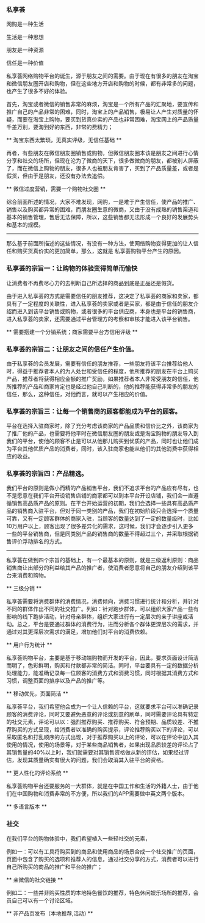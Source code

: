 
### 私享荟

网购是一种生活

生活是一种思想

朋友是一种资源

信任是一种价值

私享荟网络购物平台的诞生，源于朋友之间的需要。由于现在有很多的朋友在淘宝和微信朋友圈开店和购物，但在这些地方开店和购物的时候，都有非常多的问题，也产生了很多不好的体验。

首先，淘宝或者微信的销售非常的麻烦，淘宝是一个所有产品的汇聚地，要宣传和推广自己的产品非常的困难，同时，淘宝上的产品销售，极易让人产生对质量的怀疑，而要在淘宝上购物，要买到货真价实的产品也非常困难，淘宝网上的产品质量千差万别，要淘到好的东西，非常的费精力；

** 淘宝东西太繁琐，无真实评级，无信任基础 **

再者，有些朋友在微信朋友圈销售或购物，但微信朋友圈本该是朋友之间进行心情分享和社交的场所，但现在沦为了微商的天下，很多做微商的朋友，都被别人屏蔽了，而在微信上购物的朋友，很多人也被朋友肯害了，买到了产品质量差，或者是假货，但由于是朋友，还没有办法去追偿。

** 微信过度营销，需要一个购物社交圈 ** 

综合前面所述的情况，大家不难发现，网购，一是难于产生信任，使产品的推广、销售以及购买都异常的困难，而朋友圈生意的微商，又由于没有成熟的销售渠道和基本的销售管理，售后无法保障，所以，这些销售都无法形成一个良好的发展势头和基本的规模。

------

那么基于前面所描述的这些情况，有没有一种方法，使网络购物变得更加的让人信任和购买货真价实的更加简单，那么，这就是 私享荟购物平台产生的原因。


### 私享荟的宗旨一：让购物的体验变得简单而愉快

让消费者不再费尽心力的去判断自己所选择的商品到底是正品还是假货。


由于进入私享荟的方式是需要信任的朋友推荐，这决定了私享荟的商家和卖家，都具有了一定程度的关联性，进入私享荟的卖家或者是买家，都是由于信任的朋友介绍而进入到该平台销售或购物，或者很多的平台供应商，本身也是平台的销售商，进入私享荟的卖家，还需要通过平台管理方的考察和审核才能进入该平台销售。

** 需要搭建一个分销系统；商家需要平台方信用评级 ** 

### 私享荟的宗旨二：让朋友之间的信任产生价值。

由于私享荟的会员发展，需要有信任的朋友推荐，一些朋友将该平台推荐给他人时，得益于推荐者本人的为人处世和受信任的程度，他所推荐的朋友在平台上购买产品，推荐者将获得相应金额的推广奖励，如果推荐者本人非常受朋友的信任，他所推荐的产品和商家肯定也是经过他自己判断的，他的推荐能获得非常多的朋友的信任，那么，这种信任，对他而言，就可以产生相应的价值。

### 私享荟的宗旨三：让每一个销售商的顾客都能成为平台的顾客。

平台在选择入驻商家时，除了充分考虑该商家的产品品质和信价比之外，该商家为了推广他的产品，也需要将他平时在微信朋友圈的朋友或是淘宝购物的朋友导入到我们的平台，使他的顾客不止是可以从他那儿购买到优质的产品，同时也让他们成为平台其他优质产品的消费者，同时，该入驻商家也能从他们的其他消费中获得相应的收益。

### 私享荟的宗旨四：产品精选。

我们平台的原则是做小而精的产品销售平台，我们不追求平台的产品应有尽有，也不是愿意在我们平台开设销售店铺的商家都可以到本平台开设店铺，我们会一直遵循销售高品质产品的原则。在平台开始运营的初期，我们会选择一些具有高品质产品的销售商入驻平台，但对于同一类别的产品，我们在初始阶段只会选择一个质量可靠，又有一定顾客群体的商家入驻，当顾客的数量达到了一定的数量级时，比如10万用户以上，顾客出现了很多差异化的需求，这时候，我们才会逐步引入更多一些的平台销售商，但是同类别产品的销售商的数量不得超过三个，并采取根据销售评价浮动排名的方式。

-----

私享荟在做到四个宗旨的基础上，有一个最基本的原则，就是三级返利原则：商品销售商让出部分的利益给其产品的推广者，使消费者愿意将自己的朋友介绍到该平台来消费和购物。

** 三级分销 **

私享荟需要将消费群体的消费情况，消费倾向，消费习惯进行统计和分析，并针对不同的群体作出不同的社交推广。列如：针对跑步群体，可以组织大家产品一些有影响的线下跑步活动，针对母亲群体，组织大家进行有一定层次的亲子讲座或活动。总之，平台是要通过群体的消费行为，进而分析各个群体更深层次的需求，并通过对其更深层次需求的满足，增加他们对平台的消费依赖。

** 用户行为统计 ** 

私享荟购物平台，主要是基于移动端购物而开发的平台，因此，要求页面设计简洁而明了，色彩鲜明，购买和付款都非常的简洁。同时，平台要具有一定的数据分析处理能力，能准确记录每一位顾客的消费方式和消费习惯，同时根据其消费方式和习惯，调整页面的排序以及产品的推广等。

** 移动优先，页面简洁 **

私享荟平台，我们希望他会成为一个让人信赖的平台，这就要求平台可以准确记录顾客的消费评论，同时又要避免恶意的评论或刻意的刷单，同时需要评论具有特定的社交元素，评论可以以：强烈推荐购买、推荐购买、符合预期、品质较差、不推荐购买的方式呈现，给消费者以准确的购买提示，评论推荐购买以下的评论，可以采取匿名和打乱顺序的方式出现，对于推荐购买以上的评论，可以在评论中加入其使用的情况，使用的场景等，对于某些商品销售者，如果出现品质较差的评论占了其销售量的40%以上时，我们就需要对其销售资格做从新的评估，如果经过评估，发现其质量确实有很大的问题，我们会取消其入驻平台的资格。

** 更人性化的评论系统 ** 

私享荟购物平台还要服务的一大群体，就是在中国工作和生活的外籍人士，由于他们在中国购物和消费非常的不方便，所以我们的APP需要做中英文两个版本。

** 多语言版本 **

### 社交
在我们平台的购物体验中，我们希望植入一些轻社交的元素，

例如一：可以有工具将购买到的商品和使用商品的场景合成一个社交推广的页面，页面中包含了购买的选项和推荐人的信息，通过社交分享的方式，消费者可以进行自己所购买的商品的推广和平台的推广；

** 亲微信的社交链接 ** 

例如二：一些并非购买性质的本地特色餐饮的推荐，特色休闲娱乐场所的推荐，会员自己可以有一个讨论区域。

** 非产品页发布（本地推荐,活动) ** 

